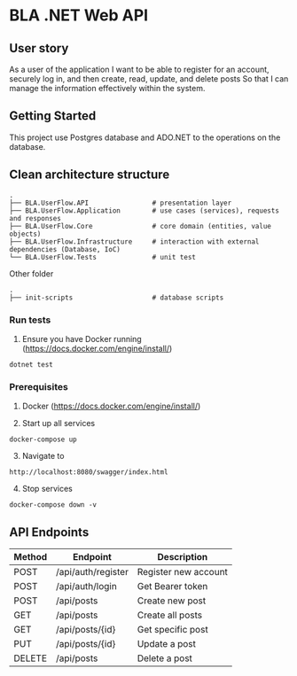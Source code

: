 ﻿# BLA .NET Web API

## User story
As a user of the application
I want to be able to register for an account, securely log in, and then create, read, update, and delete posts
So that I can manage the information effectively within the system.

## Getting Started

This project use Postgres database and ADO.NET to the operations on the database.


## Clean architecture structure
    .
    ├── BLA.UserFlow.API                # presentation layer
    ├── BLA.UserFlow.Application        # use cases (services), requests and responses
    ├── BLA.UserFlow.Core               # core domain (entities, value objects)
    ├── BLA.UserFlow.Infrastructure     # interaction with external dependencies (Database, IoC)
    └── BLA.UserFlow.Tests              # unit test

Other folder

    .
    ├── init-scripts                    # database scripts

### Run tests

1. Ensure you have Docker running (https://docs.docker.com/engine/install/)

```
dotnet test
```

### Prerequisites

1. Docker (https://docs.docker.com/engine/install/)

2. Start up all services
```
docker-compose up
```
3. Navigate to
```
http://localhost:8080/swagger/index.html
```
4. Stop services
```
docker-compose down -v
```

## API Endpoints

| Method | Endpoint           | Description          |
|--------|--------------------|----------------------|
| POST   | /api/auth/register | Register new account |
| POST   | /api/auth/login    | Get Bearer token     |
| POST   | /api/posts         | Create new post      |
| GET    | /api/posts         | Create all posts     |
| GET    | /api/posts/{id}    | Get specific post    |
| PUT    | /api/posts/{id}    | Update a post        |
| DELETE | /api/posts         | Delete a post        |
